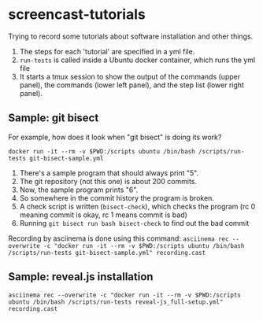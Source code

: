 # screencast-tutorials
Trying to record some tutorials about software installation and other things.

1. The steps for each 'tutorial' are specified in a yml file.
2. `run-tests` is called inside a Ubuntu docker container, which runs the yml file
3. It starts a tmux session to show the output of the commands (upper panel), the commands (lower left panel), and the step list (lower right panel).


## Sample: git bisect

For example, how does it look when "git bisect" is doing its work?

`docker run -it --rm -v $PWD:/scripts ubuntu /bin/bash /scripts/run-tests git-bisect-sample.yml` 

1. There's a sample program that should always print "5".
2. The git repository (not this one) is about 200 commits.
3. Now, the sample program prints "6".
4. So somewhere in the commit history the program is broken.
5. A check script is written (`bisect-check`), which checks the program (rc 0 meaning commit is okay, rc 1 means commit is bad)
6. Running `git bisect run bash bisect-check` to find out the bad commit

Recording by asciinema is done using this command:
`asciinema rec --overwrite -c "docker run -it --rm -v $PWD:/scripts ubuntu /bin/bash /scripts/run-tests git-bisect-sample.yml" recording.cast`

## Sample: reveal.js installation

`asciinema rec --overwrite -c "docker run -it --rm -v $PWD:/scripts ubuntu /bin/bash /scripts/run-tests reveal-js_full-setup.yml" recording.cast`

